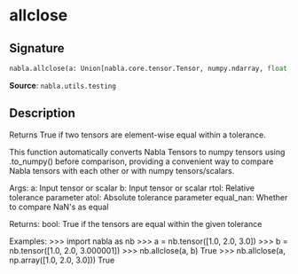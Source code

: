 # allclose

## Signature

```python
nabla.allclose(a: Union[nabla.core.tensor.Tensor, numpy.ndarray, float, int], b: Union[nabla.core.tensor.Tensor, numpy.ndarray, float, int], rtol: float = 1e-05, atol: float = 1e-08, equal_nan: bool = False) -> bool
```

**Source**: `nabla.utils.testing`

## Description

Returns True if two tensors are element-wise equal within a tolerance.

This function automatically converts Nabla Tensors to numpy tensors using
.to_numpy() before comparison, providing a convenient way to compare
Nabla tensors with each other or with numpy tensors/scalars.

Args:
    a: Input tensor or scalar
    b: Input tensor or scalar
    rtol: Relative tolerance parameter
    atol: Absolute tolerance parameter
    equal_nan: Whether to compare NaN's as equal

Returns:
    bool: True if the tensors are equal within the given tolerance

Examples:
    >>> import nabla as nb
    >>> a = nb.tensor([1.0, 2.0, 3.0])
    >>> b = nb.tensor([1.0, 2.0, 3.000001])
    >>> nb.allclose(a, b)
    True
    >>> nb.allclose(a, np.array([1.0, 2.0, 3.0]))
    True
